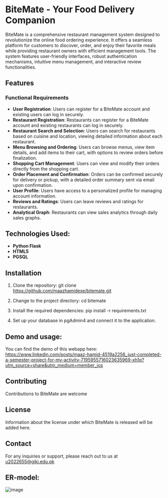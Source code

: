 # BiteMate - Your Food Delivery Companion

BiteMate is a comprehensive restaurant management system designed to revolutionize the online food ordering experience. It offers a seamless platform for customers to discover, order, and enjoy their favorite meals while providing restaurant owners with efficient management tools. The system features user-friendly interfaces, robust authentication mechanisms, intuitive menu management, and interactive review functionalities.

## Features

### Functional Requirements

- **User Registration**: Users can register for a BiteMate account and existing users can log in securely.
- **Restaurant Registration**: Restaurants can register for a BiteMate account and existing restaurants can log in securely.
- **Restaurant Search and Selection**: Users can search for restaurants based on cuisine and location, viewing detailed information about each restaurant.
- **Menu Browsing and Ordering**: Users can browse menus, view item details, and add items to their cart, with options to review orders before finalization.
- **Shopping Cart Management**: Users can view and modify their orders directly from the shopping cart.
- **Order Placement and Confirmation**: Orders can be confirmed securely for delivery or pickup, with a detailed order summary sent via email upon confirmation.
- **User Profile**: Users have access to a personalized profile for managing account information.
- **Reviews and Ratings**: Users can leave reviews and ratings for restaurants.
- **Analytical Graph**: Restaurants can view sales analytics through daily sales graphs.

## Technologies Used:
- **Python Flask**
- **HTML5**
- **PGSQL**

## Installation

1. Clone the repository:
git clone https://github.com/maazhamidexe/bitemate.git


2. Change to the project directory:
cd bitemate


3. Install the required dependencies:
pip install -r requirements.txt


4. Set up your database in pgAdmin4 and connect it to the application.

## Demo and usage:
You can find the demo of this webapp here:
https://www.linkedin.com/posts/maaz-hamid-4519a2256_just-completed-a-semester-project-for-my-activity-7195955716023635969-xh1q?utm_source=share&utm_medium=member_ios

## Contributing

Contributions to BiteMate are welcome 

## License

Information about the license under which BiteMate is released will be added here.

## Contact

For any inquiries or support, please reach out to us at u2022655@giki.edu.pk

## ER-model:
![image](https://github.com/maazhamidexe/bitemate/assets/131219200/6cb7d44f-bc7e-458d-8147-a28ff0283539)

